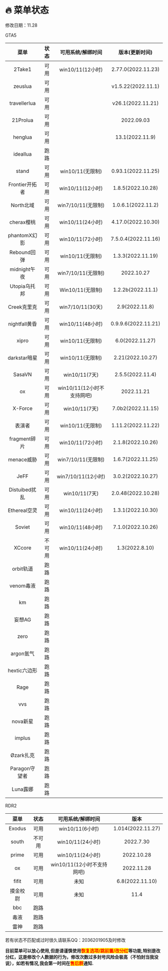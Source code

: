 # 🔥 菜单状态

修改日期：11.28

GTA5

|      菜单      |  状态 |  可用系统/解绑时间   |  版本(更新时间)      |
| :----------: | :----: | :-----------------: | :-----------------: |
|    2Take1    | 可用 |    win10/11(12小时)   |  2.77.0(2022.11.23) |
|    zeuslua   | 可用 |                     | v1.5.22(2022.11.1) |
| travellerlua | 可用 |                     |   v26.1(2022.11.21)   |
|   21Prolua   | 可用 |                     |      2022.09.03     |
|    henglua   | 可用 |                     |  13.1(2022.11.9)  |
|   ideallua   | 跑路 |                     |                     |
|     stand    | 可用 |   win10/11(无限制)   |  0.93.1(2022.11.25) |
|Frontier开拓者|  可用 |    win10/11(12小时)   |  1.8.5(2022.10.28)  |
|  North北域   | 可用 |   win7/10/11(无限制)   |  1.0.6.1(2022.11.2)  |
|  cherax樱桃  | 可用 |    win10/11(24小时)   |  4.17.0(2022.10.30)  |
| phantomX幻影 |  可用 |    win10/11(72小时)   |  7.5.0.4(2022.11.16) |
|  Rebound回弹 |  可用 |   win10/11(无限制)   |  1.3.3(2022.11.19)  |
| midnight午夜 |  可用 |  win7/10/11(无限制)  |      2022.10.27     |
| Utopia乌托邦 | 可用 |    Win10/11(无限制)    |  1.2.2b(2022.11.1) |
|  Creek克里克 | 可用  |   win7/10/11(30天)    |2.9(2022.11.8)|
| nightfall黄昏|  可用 |    win10/11(48小时)   | 0.9.9.6(2022.11.21) |
|    xipro   |  可用 |    win10/11(无限制)    |   6.0(2022.11.27)  |
| darkstar暗星 |  可用 |    win10/11(无限制)  |   2.21(2022.10.27)  |
|    SasaVN    |  可用 |     win10/11(7天)   |  2.5.5(2022.11.4)  |
|    ox    |  可用 |win10/11(12小时不支持网吧)|      2022.11.21     |
|    X-Force   | 可用 |     win10/11(7天)    |   7.0b2(2022.11.15)  |
|     表演者  |  可用 |    win10/11(无限制) |1.11.2(2022.11.22) |
| fragment碎片 |  可用 |    win10/11(72小时)   |  2.1.8(2022.10.26)  |
|  menace威胁  |  可用 |  win7/10/11(无限制)  |  1.6.7(2022.11.25)  |
|     JeFF     |  可用 |  win7/10/11(12小时) |  3.0.2(2022.10.27)  |
| Distuibed扰乱|  可用 |     win10/11(7天)    |  2.0.48(2022.10.28) |
| Ethereal空灵 | 可用 |    win10/11(24小时)   |  1.3.1(2022.10.30) |
|    Soviet    |  可用 |   win10/11(48小时)  |  7.1.0(2022.10.26)  |
|    XCcore    | 不可用 |   win10/11(24小时)  |   1.3(2022.8.10)  |
|   orbit轨道  |  跑路 |                     |                     |
|   venom毒液  |  跑路 |                     |                     |
|      km      |  跑路 |                     |                     |
|    妄想AG    |  跑路 |                     |                     |
|     zero     |  跑路 |                     |                     |
|   argon氩气  |  跑路 |                     |                     |
|  hextic六边形 |  跑路 |                     |                     |
|     Rage     |  跑路 |                     |                     |
|      vvs     |  跑路 |                     |                     |
|   nova新星   |  跑路 |                     |                     |
|    implus    |  跑路 |                     |                     |
|   Øzark扎克  |  跑路 |                     |                     |
| Paragon守望者 |  跑路 |                     |                     |
|   Luna露娜   |  跑路 |                     |                     |

RDR2

|   菜单   |  状态 |      可用系统/解绑时间      |        版本        |
| :----: | :---: | :-----------------: | :--------------: |
| Exodus |  可用 |    win10/11(6小时)    | 1.014(2022.11.27) |
|  south | 不可用 |    win10/11(24小时)   |     2022.7.30    |
|  prime |  可用 |    win10/11(24小时)   |    2022.10.28    |
|   ox   |  可用 | win10/11(12小时不支持网吧) |     2022.11.28    |
|  fifit |  可用 |          未知         |   6.8(2022.11.10)  |
|  摸金校尉  |  可用 |          未知         |       11.4       |
|   bbc  |  跑路 |                     |                  |
|   毒液   |  跑路 |                     |                  |
|   雷神   |  跑路 |                     |                  |

若有状态不匹配或过时很久请联系QQ：2036201905及时修改

**目前菜单可以放心使用,但是请谨慎使用**<mark style="color:red;">**恢复选项/跳前置/改分红**</mark>**等功能,特别是改分红，这是修改个人数据的行为，修改次数过多封号风险会极高（不怕封当我没说），如若有情况,我会第一时间在**<mark style="color:red;">**售后群**</mark>**通知.**
